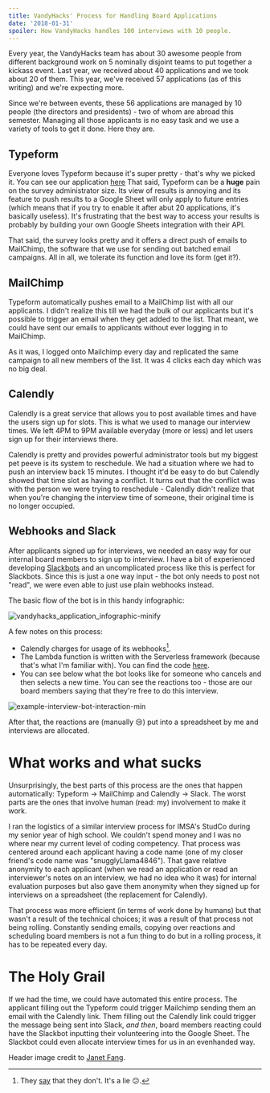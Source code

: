 ```yaml
---
title: VandyHacks' Process for Handling Board Applications
date: '2018-01-31'
spoiler: How VandyHacks handles 100 interviews with 10 people.
---
```


Every year, the VandyHacks team has about 30 awesome people from different background work on 5 nominally disjoint teams to put together a kickass event. Last year, we received about 40 applications and we took about 20 of them. This year, we've received 57 applications (as of this writing) and we're expecting more. 

Since we're between events, these 56 applications are managed by 10 people (the directors and presidents) - two of whom are abroad this semester. Managing all those applicants is no easy task and we use a variety of tools to get it done. Here they are.
## Typeform
Everyone loves Typeform because it's super pretty - that's why we picked it. You can see our application [here](https://interview.vandyhacks.org) That said, Typeform can be a **huge** pain on the survey administrator size. Its view of results is annoying and its feature to push results to a Google Sheet will only apply to future entries (which means that if you try to enable it after abut 20 applications, it's basically useless). It's frustrating that the best way to access your results is probably by building your own Google Sheets integration with their API.

That said, the survey looks pretty and it offers a direct push of emails to MailChimp, the software that we use for sending out batched email campaigns. All in all, we tolerate its function and love its form (get it?). 

## MailChimp
Typeform automatically pushes email to a MailChimp list with all our applicants. I didn't realize this till we had the bulk of our applicants but it's possible to trigger an email when they get added to the list. That meant, we could have sent our emails to applicants without ever logging in to MailChimp. 

As it was, I logged onto Mailchimp every day and replicated the same campaign to all new members of the list. It was 4 clicks each day which was no big deal. 

## Calendly
Calendly is a great service that allows you to post available times and have the users sign up for slots. This is what we used to manage our interview times. We left 4PM to 9PM available everyday (more or less) and let users sign up for their interviews there. 

Calendly is pretty and provides powerful administrator tools but my biggest pet peeve is its system to reschedule. We had a situation where we had to push an interview back 15 minutes. I thought it'd be easy to do but Calendly showed that time slot as having a conflict. It turns out that the  conflict was with the person we were trying to reschedule - Calendly didn't realize that when you're changing the interview time of someone, their original time is no longer occupied. 

## Webhooks and Slack
After applicants signed up for interviews, we needed an easy way for our internal board members to sign up to interview. I have a bit of experienced developing [Slackbots](https://github.com/bencooper222/hibp-bot) and an uncomplicated process like this is perfect for Slackbots. Since this is just a one way input - the bot only needs to post not "read", we were even able to just use plain webhooks instead. 

The basic flow of the bot is in this handy infographic:

![vandyhacks_application_infographic-minify](https://blogassets.benc.io/2018/01/vandyhacks_application_infographic-minify.png)

A few notes on this process:
* Calendly charges for usage of its webhooks[^1].
* The Lambda function is written with the Serverless framework (because that's what I'm familiar with). You can find the code [here](https://github.com/bencooper222/calendly-slack-push-notifications).
* You can see below what the bot looks like for someone who cancels and then selects a new time. You can see the reactions too - those are our board members saying that they're free to do this interview.

![example-interview-bot-interaction-min](https://blogassets.benc.io/2018/01/example-interview-bot-interaction-min.png)

After that, the reactions are (manually 😢) put into a spreadsheet by me and interviews are allocated. 

# What works and what sucks
Unsurprisingly, the best parts of this process are the ones that happen automatically: Typeform -> MailChimp and Calendly -> Slack. The worst parts are the ones that involve human (read: my) involvement to make it work. 

I ran the logistics of a similar interview process for IMSA's StudCo during my senior year of high school. We couldn't spend money and I was no where near my current level of coding competency. That process was centered around each applicant having a code name (one of my closer friend's code name was "snugglyLlama4846"). That gave relative anonymity to each applicant (when we read an application or read an interviewer's notes on an interview, we had no idea who it was) for internal evaluation purposes but also gave them anonymity when they signed up for interviews on a spreadsheet (the replacement for Calendly). 

That process was more efficient (in terms of work done by humans) but that wasn't a result of the technical choices; it was a result of that process not being rolling. Constantly sending emails, copying over reactions and scheduling board members is not a fun thing to do but in a rolling process, it has to be repeated every day. 

# The Holy Grail
If we had the time, we could have automated this entire process. The applicant filling out the Typeform could trigger Mailchimp sending them an email with the Calendly link. Them filling out the Calendly link could trigger the message being sent into Slack, *and then*, board members reacting could have the Slackbot inputting their volunteering into the Google Sheet. The Slackbot could even allocate interview times for us in an evenhanded way. 

Header image credit to [Janet Fang](https://www.flickr.com/photos/janetcfang/).
[^1]: They [say](https://developer.calendly.com/) that they don't. It's a lie 😕.
